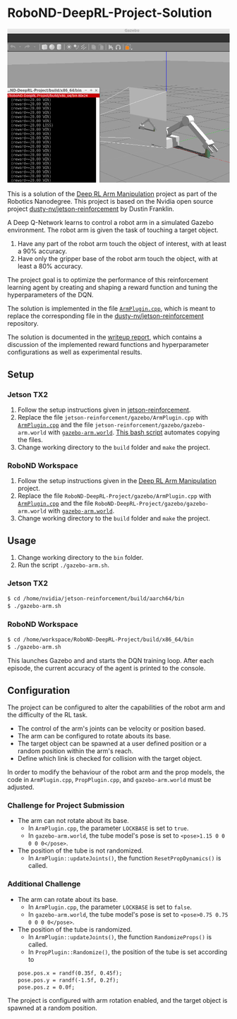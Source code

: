 
# RoboND-DeepRL-Project-Solution

<img src="screenshot_rl_arm.PNG">

This is a solution of the [Deep RL Arm Manipulation](https://github.com/udacity/RoboND-DeepRL-Project) project as part of the Robotics Nanodegree. This project is based on the Nvidia open source project [dusty-nv/jetson-reinforcement](https://github.com/dusty-nv/jetson-reinforcement) by Dustin Franklin.

A Deep Q-Network learns to control a robot arm in a simulated Gazebo environment. The robot arm is given the task of touching a target object.
1. Have any part of the robot arm touch the object of interest, with at least a 90% accuracy.
2. Have only the gripper base of the robot arm touch the object, with at least a 80% accuracy.

The project goal is to optimize the performance of this reinforcement learning agent by creating and shaping a reward function and tuning the hyperparameters of the DQN.

The solution is implemented in the file [`ArmPlugin.cpp`](gazebo/ArmPlugin.cpp), which is meant to replace the corresponding file in the  [dusty-nv/jetson-reinforcement](https://github.com/dusty-nv/jetson-reinforcement) repository.

The solution is documented in the [writeup report](writeup/writeup_deep_rl.pdf), which contains a discussion of the implemented reward functions and hyperparameter configurations as well as experimental results.

## Setup
### Jetson TX2
1. Follow the setup instructions given in [jetson-reinforcement](https://github.com/dusty-nv/jetson-reinforcement).
2. Replace the file `jetson-reinforcement/gazebo/ArmPlugin.cpp` with [`ArmPlugin.cpp`](gazebo/ArmPlugin.cpp) and the file `jetson-reinforcement/gazebo/gazebo-arm.world` with [`gazebo-arm.world`](gazebo/gazebo-arm.world). [This bash script](utils/copyFilesToJetsonReinforcement.sh) automates copying the files.
3. Change working directory to the `build` folder and `make` the project.
### RoboND Workspace
1. Follow the setup instructions given in the [Deep RL Arm Manipulation](https://github.com/udacity/RoboND-DeepRL-Project) project.
2. Replace the file `RoboND-DeepRL-Project/gazebo/ArmPlugin.cpp` with [`ArmPlugin.cpp`](gazebo/ArmPlugin.cpp) and the file `RoboND-DeepRL-Project/gazebo/gazebo-arm.world` with [`gazebo-arm.world`](gazebo/gazebo-arm.world).
3. Change working directory to the `build` folder and `make` the project.

## Usage
1. Change working directory to the `bin` folder.
2. Run the script `./gazebo-arm.sh`.
### Jetson TX2
``` bash
$ cd /home/nvidia/jetson-reinforcement/build/aarch64/bin
$ ./gazebo-arm.sh
```
### RoboND Workspace
``` bash
$ cd /home/workspace/RoboND-DeepRL-Project/build/x86_64/bin
$ ./gazebo-arm.sh
```

This launches Gazebo and and starts the DQN training loop. After each episode, the current accuracy of the agent is printed to the console.

## Configuration
The project can be configured to alter the capabilities of the robot arm and the difficulty of the RL task. 

- The control of the arm's joints can be velocity or position based.
- The arm can be configured to rotate abouts its base.
- The target object can be spawned at a user defined position or a random position within the arm's reach.
- Define which link is checked for collision with the target object.

In order to modify the behaviour of the robot arm and the prop models, the code in `ArmPlugin.cpp`, `PropPlugin.cpp`, and `gazebo-arm.world` must be adjusted.

### Challenge for Project Submission
- The arm can not rotate about its base.
  - In `ArmPlugin.cpp`, the parameter `LOCKBASE` is set to `true`.
  - In `gazebo-arm.world`, the tube model's pose is set to `<pose>1.15 0 0 0 0 0</pose>`.
- The position of the tube is not randomized.
  - In `ArmPlugin::updateJoints()`, the function `ResetPropDynamics()` is called.
### Additional Challenge
- The arm can rotate about its base.
  - In `ArmPlugin.cpp`, the parameter `LOCKBASE` is set to `false`.
  - In `gazebo-arm.world`, the tube model's pose is set to `<pose>0.75 0.75 0 0 0 0</pose>`.
- The position of the tube is randomized.
  - In `ArmPlugin::updateJoints()`, the function `RandomizeProps()` is called.
  - In `PropPlugin::Randomize()`, the position of the tube is set according to
  ```
  pose.pos.x = randf(0.35f, 0.45f);
  pose.pos.y = randf(-1.5f, 0.2f);
  pose.pos.z = 0.0f;
  ```

The project is configured with arm rotation enabled, and the target object is spawned at a random position.
